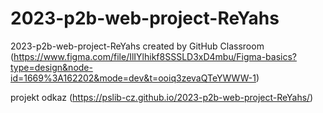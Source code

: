 # 2023-p2b-web-project-ReYahs
2023-p2b-web-project-ReYahs created by GitHub Classroom
(https://www.figma.com/file/IlIYlhikf8SSSLD3xD4mbu/Figma-basics?type=design&node-id=1669%3A162202&mode=dev&t=ooiq3zevaQTeYWWW-1)

projekt odkaz
(https://pslib-cz.github.io/2023-p2b-web-project-ReYahs/)

